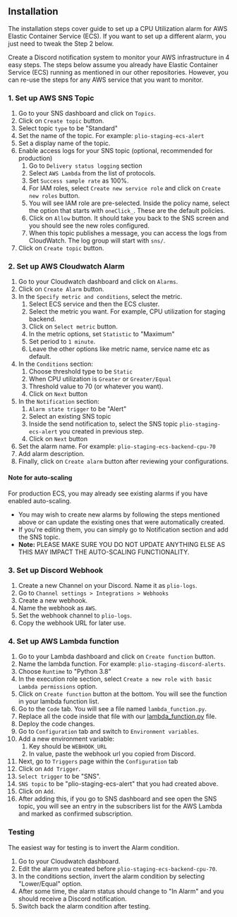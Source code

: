 ## Installation
The installation steps cover guide to set up a CPU Utilization alarm for AWS Elastic Container Service (ECS). If you want to set up a different alarm, you just need to tweak the Step 2 below.

Create a Discord notification system to monitor your AWS infrastructure in 4 easy steps. The steps below assume you already have Elastic Container Service (ECS) running as mentioned in our other repositories. However, you can re-use the steps for any AWS service that you want to monitor.

### 1. Set up AWS SNS Topic
1. Go to your SNS dashboard and click on `Topics`.
2. Click on `Create topic` button.
3. Select topic `type` to be "Standard"
4. Set the name of the topic. For example: `plio-staging-ecs-alert`
5. Set a display name of the topic.
6. Enable access logs for your SNS topic (optional, recommended for production)
   1. Go to `Delivery status logging` section
   2. Select `AWS Lambda` from the list of protocols.
   3. Set `Success sample rate` as 100%.
   4. For IAM roles, select `Create new service role` and click on `Create new roles` button.
   5. You will see IAM role are pre-selected. Inside the policy name, select the option that starts with `oneClick_`. These are the default policies.
   6. Click on `Allow` button. It should take you back to the SNS screen and you should see the new roles configured.
   7. When this topic publishes a message, you can access the logs from CloudWatch. The log group will start with `sns/`.
7. Click on `Create topic` button.

### 2. Set up AWS Cloudwatch Alarm
1. Go to your Cloudwatch dashboard and click on `Alarms`.
2. Click on `Create Alarm` button.
3. In the `Specify metric and conditions`, select the metric.
   1. Select ECS service and then the ECS cluster.
   2. Select the metric you want. For example, CPU utilization for staging backend.
   3. Click on `Select metric` button.
   4. In the metric options, set `Statistic` to "Maximum"
   5. Set period to `1 minute`.
   6. Leave the other options like metric name, service name etc as default.
4. In the `Conditions` section:
   1. Choose threshold type to be `Static`
   2. When CPU utilization is `Greater` or `Greater/Equal`
   3. Threshold value to 70 (or whatever you want).
   4. Click on `Next` button
5. In the `Notification` section:
   1. `Alarm state trigger` to be "Alert"
   2. Select an existing SNS topic
   3. Inside the send notification to, select the SNS topic `plio-staging-ecs-alert` you created in previous step.
   4. Click on `Next` button
6. Set the alarm name. For example: `plio-staging-ecs-backend-cpu-70`
7. Add alarm description.
8. Finally, click on `Create alarm` button after reviewing your configurations.

#### Note for auto-scaling
For production ECS, you may already see existing alarms if you have enabled auto-scaling.
- You may wish to create new alarms by following the steps mentioned above or can update the existing ones that were automatically created.
- If you're editing them, you can simply go to Notification section and add the SNS topic.
- **Note:** PLEASE MAKE SURE YOU DO NOT UPDATE ANYTHING ELSE AS THIS MAY IMPACT THE AUTO-SCALING FUNCTIONALITY.

### 3. Set up Discord Webhook
1. Create a new Channel on your Discord. Name it as `plio-logs`.
2. Go to `Channel settings > Integrations > Webhooks`
3. Create a new webhook.
4. Name the webhook as `AWS`.
5. Set the webhook channel to `plio-logs`.
6. Copy the webhook URL for later use.

### 4. Set up AWS Lambda function
1. Go to your Lambda dashboard and click on `Create function` button.
2. Name the lambda function. For example: `plio-staging-discord-alerts`.
4. Choose `Runtime` to "Python 3.8"
5. In the execution role section, select `Create a new role with basic Lambda permissions` option.
6. Click on `Create function` button at the bottom. You will see the function in your lambda function list.
5. Go to the `Code` tab. You will see a file named `lambda_function.py`.
6. Replace all the code inside that file with our [lambda_function.py](./lambda_function.py) file.
7. Deploy the code changes.
8. Go to `Configuration` tab and switch to `Environment variables`.
9. Add a new environment variable:
   1. Key should be `WEBHOOK_URL`
   2. In value, paste the webhook url you copied from Discord.
10. Next, go to `Triggers` page within the `Configuration` tab
   3. Click on `Add Trigger`.
   4. `Select trigger` to be "SNS".
   5. `SNS topic` to be "plio-staging-ecs-alert" that you had created above.
   6. Click on `Add`.
   7. After adding this, if you go to SNS dashboard and see open the SNS topic, you will see an entry in the subscribers list for the AWS Lambda and marked as confirmed subscription.


### Testing
The easiest way for testing is to invert the Alarm condition.
1. Go to your Cloudwatch dashboard.
2. Edit the alarm you created before `plio-staging-ecs-backend-cpu-70`.
3. In the conditions section, invert the alarm condition by selecting "Lower/Equal" option.
4. After some time, the alarm status should change to "In Alarm" and you should receive a Discord notification.
5. Switch back the alarm condition after testing.
